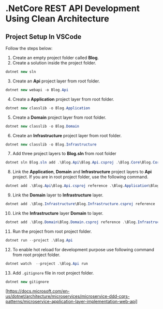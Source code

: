 # .NetCore REST API Development Using Clean Architecture

## Project Setup In VSCode

Follow the steps below:

1. Create an empty project folder called **Blog**.
2. Create a solution inside the project folder. 
```c#
dotnet new sln
```
3. Create an **Api** project layer from root folder.
```c#
dotnet new webapi -o Blog.Api
```
4. Create a **Application** project layer from root folder.
```c#
dotnet new classlib -o Blog.Application
```
5. Create a **Domain** project layer from root folder.
```c#
dotnet new classlib -o Blog.Domain
```
6. Create an  **Infrastructure** project layer from root folder.
```c#
dotnet new classlib -o Blog.Infrastructure
```
7. Add three project layers to **Blog.sln** from root folder
```c#
dotnet sln Blog.sln add .\Blog.Api\Blog.Api.csproj .\Blog.Core\Blog.Core.csproj .\Blog.Infrastructure\Blog.Infrastructure.csproj
```
8. Link the **Application**, **Domain** and **Infrastructure** project layers to **Api** project.
 If you are in root project folder, use the following command.
```c#
dotnet add .\Blog.Api\Blog.Api.csproj reference .\Blog.Application\Blog.Application.csproj .\Blog.Domain\Blog.Domain.csproj .\Blog.Infrastructure\Blog.Infrastructure.csproj
```
9. Link the **Domain** layer to **Infrastructure** layer.
```c#
dotnet add .\Blog.Infrastructure\Blog.Infrastructure.csproj reference .\Blog.Domain\Blog.Domain.csproj
```
10. Link the **Infrastructure** layer **Domain** to  layer.
```c#
dotnet add .\Blog.Domain\Blog.Domain.csproj reference .\Blog.Infrastructure\Blog.Infrastructure.csproj
```

11. Run the project from root project folder.
```c#
dotnet run --project .\Blog.Api
```
12. To enable hot reload for development purpose use following command from root project folder.
```c#
dotnet watch  --project .\Blog.Api run
```
13. Add `.gitignore` file in root project folder.
```c#
dotnet new gitignore
```
[https://docs.microsoft.com/en-us/dotnet/architecture/microservices/microservice-ddd-cqrs-patterns/microservice-application-layer-implementation-web-api]